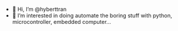- 👋 Hi, I’m @hyberttran
- 👀 I’m interested in doing automate the boring stuff with python, microcontroller, embedded computer...

<!---
hyberttran/hyberttran is a ✨ special ✨ repository because its `README.md` (this file) appears on your GitHub profile.
You can click the Preview link to take a look at your changes.
--->
